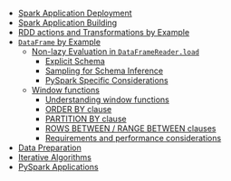 -   [Spark Application Deployment](01_spark_application_deployment.md#spark-application-deployment)
-   [Spark Application Building](02_spark_application_building.md#spark-application-building)
-   [RDD actions and Transformations by
    Example](03_rdd_actions_and_transformations_by_example.md#rdd-actions-and-transformations-by-example)
-   [`DataFrame` by Example](04_dataframe_by_example.md#dataframe-by-example)
    -   [Non-lazy Evaluation in
        `DataFrameReader.load`](04_dataframe_by_example.md#non-lazy-evaluation-in-dataframereader.load)
        -   [Explicit Schema](04_dataframe_by_example.md#explicit-schema)
        -   [Sampling for Schema
            Inference](04_dataframe_by_example.md#sampling-for-schema-inference)
        -   [PySpark Specific
            Considerations](04_dataframe_by_example.md#pyspark-specific-considerations)
    -   [Window functions](04_dataframe_by_example.md#window-functions)
        -   [Understanding window
            functions](04_dataframe_by_example.md#understanding-window-functions)
        -   [ORDER BY clause](04_dataframe_by_example.md#order-by-clause)
        -   [PARTITION BY clause](04_dataframe_by_example.md#partition-by-clause)
        -   [ROWS BETWEEN / RANGE BETWEEN
            clauses](04_dataframe_by_example.md#rows-between-range-between-clauses)
        -   [Requirements and performance
            considerations](04_dataframe_by_example.md#requirements-and-performance-considerations)
-   [Data Preparation](05_data_preparation.md#data-preparation)
-   [Iterative Algorithms](06_iterative_algorithms.md#iterative-algorithms)
-   [PySpark Applications](07_pyspark_applications.md#pyspark-applications)
